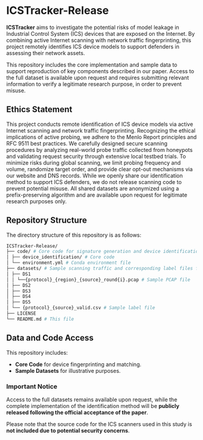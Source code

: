 # ICSTracker-Release

**ICSTracker** aims to investigate the potential risks of model leakage in Industrial Control System (ICS) devices that are exposed on the Internet. By combining active Internet scanning with network traffic fingerprinting, this project remotely identifies ICS device models to support defenders in assessing their network assets.

This repository includes the core implementation and sample data to support reproduction of key components described in our paper. Access to the full dataset is available upon request and requires submitting relevant information to verify a legitimate research purpose, in order to prevent misuse.

## Ethics Statement

This project conducts remote identification of ICS device models via active Internet scanning and network traffic fingerprinting. Recognizing the ethical implications of active probing, we adhere to the Menlo Report principles and RFC 9511 best practices. We carefully designed secure scanning procedures by analyzing real-world probe traffic collected from honeypots and validating request security through extensive local testbed trials. To minimize risks during global scanning, we limit probing frequency and volume, randomize target order, and provide clear opt-out mechanisms via our website and DNS records. While we openly share our identification method to support ICS defenders, we do not release scanning code to prevent potential misuse. All shared datasets are anonymized using a prefix-preserving algorithm and are available upon request for legitimate research purposes only.


## Repository Structure
The directory structure of this repository is as follows:
```bash
ICSTracker-Release/ 
├── code/ # Core code for signature generation and device identification 
│ ├── device_identification/ # Core code
│ └── environment.yml # Conda environment file 
├── datasets/ # Sample scanning traffic and corresponding label files for demonstration purposes
│ ├── DS1
│ │ └──{protocol}_{region}_{source}_round{i}.pcap # Sample PCAP file
│ ├── DS2
│ ├── DS3
│ ├── DS4
│ ├── DS5
│ └── {protocol}_{source}_valid.csv # Sample label file
├── LICENSE
└── README.md # This file
```

## Data and Code Access

This repository includes:
- **Core Code** for device fingerprinting and matching.
- **Sample Datasets** for illustrative purposes.

### Important Notice

Access to the full datasets remains available upon request, while the complete implementation of the identification method will be **publicly released following the official acceptance of the paper**.

Please note that the source code for the ICS scanners used in this study is **not included due to potential security concerns**.

